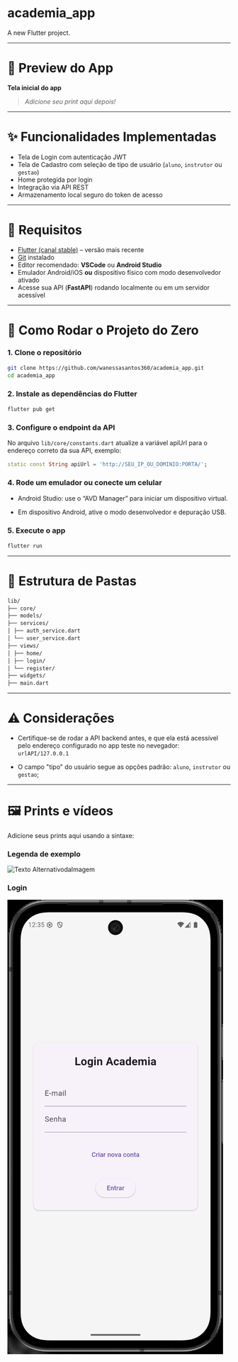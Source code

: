 # academia_app

A new Flutter project.

---
# 📱 Preview do App

**Tela inicial do app**

> _Adicione seu print aqui depois!_

---

# ✨ Funcionalidades Implementadas

- Tela de Login com autenticação JWT  
- Tela de Cadastro com seleção de tipo de usuário (`aluno`, `instrutor` ou `gestao`)  
- Home protegida por login  
- Integração via API REST  
- Armazenamento local seguro do token de acesso  

---

# 🧰 Requisitos

- [Flutter (canal stable)](https://docs.flutter.dev/get-started/install) – versão mais recente  
- [Git](https://git-scm.com/) instalado  
- Editor recomendado: **VSCode** ou **Android Studio**  
- Emulador Android/iOS **ou** dispositivo físico com modo desenvolvedor ativado  
- Acesse sua API (**FastAPI**) rodando localmente ou em um servidor acessível  

---

# 🚀 Como Rodar o Projeto do Zero

### 1. Clone o repositório

```bash
git clone https://github.com/wanessasantos360/academia_app.git
cd academia_app
```
### 2. Instale as dependências do Flutter
```bash
flutter pub get
```

### 3. Configure o endpoint da API

No arquivo `lib/core/constants.dart` atualize a variável apiUrl para o endereço correto da sua API, exemplo:

```dart
static const String apiUrl = 'http://SEU_IP_OU_DOMINIO:PORTA/';
   ```


### 4. Rode um emulador ou conecte um celular

- Android Studio: use o “AVD Manager” para iniciar um dispositivo virtual.

- Em dispositivo Android, ative o modo desenvolvedor e depuração USB.

### 5. Execute o app

```bash
flutter run
```

---

# 📝 Estrutura de Pastas

```bash 
lib/
├── core/
├── models/
├── services/
│ ├── auth_service.dart
│ └── user_service.dart
├── views/
│ ├── home/
│ ├── login/
│ └── register/
├── widgets/
├── main.dart
```
---

# ⚠️ Considerações

- Certifique-se de rodar a API backend antes, e que ela está acessível pelo endereço configurado no app teste no nevegador: `urlAPI/127.0.0.1`

- O campo "tipo" do usuário segue as opções padrão: `aluno`, `instrutor` ou `gestao`;


---

# 🖼️ Prints e vídeos
Adicione seus prints aqui usando a sintaxe:

### Legenda de exemplo
![Texto Alternativo](URL_da_Imagem)daImagem

### Login
![alt text](./captura_de_tela/gym-app_login.png)
